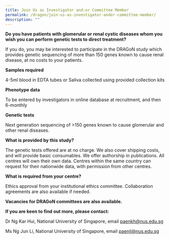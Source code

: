 ```yaml
---
title: Join Us as Investigator and:or Committee Member
permalink: /dragon/join-us-as-investigator-andor-committee-member/
description: ""
---
```

**Do you have patients with glomerular or renal cystic diseases whom you wish you can perform genetic tests to direct treatment?**

If you do, you may be interested to participate in the DRAGoN study which provides genetic sequencing of more than 150 genes known to cause renal disease, at no costs to your patients.

**Samples required**

4-5ml blood in EDTA tubes or Saliva collected using provided collection kits

**Phenotype data**

To be entered by investigators in online database at recruitment, and then 6-monthly

**Genetic tests**

Next generation sequencing of >150 genes known to cause glomerular and other renal diseases.

**What is provided by this study?**

The genetic tests offered are at no charge. We also cover shipping costs, and will provide basic consumables. We offer authorship in publications. All centres will own their own data. Centres within the same country can request for their nationwide data, with permission from other centres.

**What is required from your centre?**

Ethics approval from your institutional ethics committee. Collaboration agreements are also available if needed.

**Vacancies for DRAGoN committees are also available.**

**If you are keen to find out more, please contact:**

Dr Ng Kar Hui, National University of Singapore, email [paenkh@nus.edu.sg](mailto:paenkh@nus.edu.sg)

Ms Ng Jun Li, National University of Singapore, email [paenjl@nus.edu.sg](mailto:paenjl@nus.edu.sg)